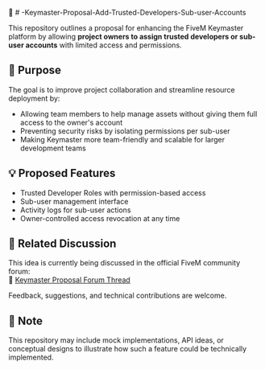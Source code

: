 🎷 # -Keymaster-Proposal-Add-Trusted-Developers-Sub-user-Accounts


This repository outlines a proposal for enhancing the FiveM Keymaster platform by allowing **project owners to assign trusted developers or sub-user accounts** with limited access and permissions.

## 🔧 Purpose

The goal is to improve project collaboration and streamline resource deployment by:
- Allowing team members to help manage assets without giving them full access to the owner's account
- Preventing security risks by isolating permissions per sub-user
- Making Keymaster more team-friendly and scalable for larger development teams

## 💡 Proposed Features

- Trusted Developer Roles with permission-based access
- Sub-user management interface
- Activity logs for sub-user actions
- Owner-controlled access revocation at any time

## 📄 Related Discussion

This idea is currently being discussed in the official FiveM community forum:  
🔗 [Keymaster Proposal Forum Thread](https://forum.cfx.re/t/keymaster-proposal-add-trusted-developers-sub-user-accounts/5212967)

Feedback, suggestions, and technical contributions are welcome.

## 📁 Note

This repository may include mock implementations, API ideas, or conceptual designs to illustrate how such a feature could be technically implemented.
